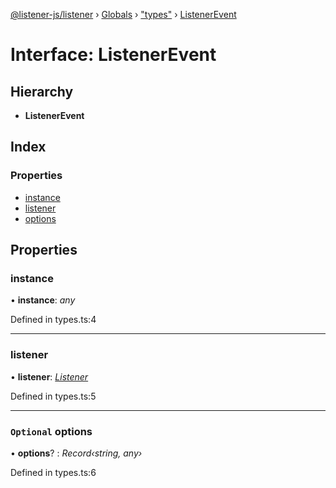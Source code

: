[@listener-js/listener](../README.md) › [Globals](../globals.md) › ["types"](../modules/_types_.md) › [ListenerEvent](_types_.listenerevent.md)

# Interface: ListenerEvent

## Hierarchy

* **ListenerEvent**

## Index

### Properties

* [instance](_types_.listenerevent.md#instance)
* [listener](_types_.listenerevent.md#listener)
* [options](_types_.listenerevent.md#optional-options)

## Properties

###  instance

• **instance**: *any*

Defined in types.ts:4

___

###  listener

• **listener**: *[Listener](../classes/_index_.listener.md)*

Defined in types.ts:5

___

### `Optional` options

• **options**? : *Record‹string, any›*

Defined in types.ts:6
